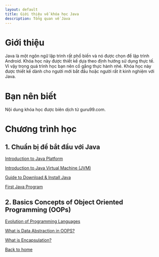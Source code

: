 ```yaml
---
layout: default
title: Giới thiệu về khóa học Java
description: Tổng quan về Java
---
```


# Giới thiệu
Java là một ngôn ngữ lập trình rất phổ biến và nó được chọn để lập trình Android. Khóa học này được thiết kế dựa theo định hướng sử dụng thực tế. Vì vậy trong quá trình học bạn nên cố gắng thực hành nhé. 
Khóa học này được thiết kế dành cho người mới bắt đầu hoặc người rất ít kinh nghiệm với Java.

# Bạn nên biết
Nội dung khóa học được biên dịch từ guru99.com. 

# Chương trình học
## 1. Chuẩn bị để bắt đầu với Java
[Introduction to Java Platform](./java-platform.md)

[Introduction to Java Virtual Machine (JVM)](./java-virtual-machine-jvm.md)
   
[Guide to Download & Install Java](./cai-dat-java.md)
   
[First Java Program](./chuong-trinh-dau-tien-hello-world.md)

## 2. Basics Concepts of Object Oriented Programming (OOPs)
[Evolution of Programming Languages](./)
   
[What is Data Abstraction in OOPS?](./)
   
[What is Encapsulation?](./)

[Back to home](../)